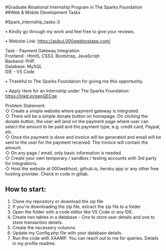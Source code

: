 #Graduate Rotational Internship Program in The Sparks Foundation <br>
##Web & Mobile Development Tasks <br>
 
 #Spark_internship_tasks-3

• Kindly go through my work and feel free to give your reviews.


• Website Link: https://asibul.000webhostapp.com/

Task - Payment Gateway Integration <br>
Frontend : Html5, CSS3, Bootstrap, JavaScript <br>
Backend: PHP. <br>
Database: MySQL <br>
IDE - VS Code <br>

• Thankful to The Sparks Foundation for giving me this opportunity. <br>

• Apply Here for an Internship under The Sparks Foundation: https://lnkd.in/genQECge <br>

Problem Statement: <br>
◇ Create a simple website where payment gateway is integrated.<br>
◇ There will be a simple donate button on homepage. On clicking the donate button, the user will land on the payment page where user can select the amount to be paid and the payment type, e.g. credit card, Paypal, etc.<br>
◇ Once the payment is done and invoice will be generated and email will be sent to the user for the payment received. The invoice will contain the amount.<br>
◇ On any page / email, only basic information is needed.<br>
◇ Create your own temporary / sandbox / testing accounts with 3rd party for integrations.<br>
◇ Host the website at 000webhost, github.io, heroku app or any other free hosting provider. Check in code in gitlab.<br>

## How to start:

1. Clone my repository or download the zip file
2. If you're downloading the zip file, extract the zip file to a folder
3. Open the folder with a code editor like VS Code or any IDE.
4. Create two tables in a database - One to store user details and one to store transaction details. 
5. Create the necessery columns.
6. Update my Config.php file with your database details.
7. Run the code with XAAMP. You can reach out to me for queries. Details in my profile readme.
